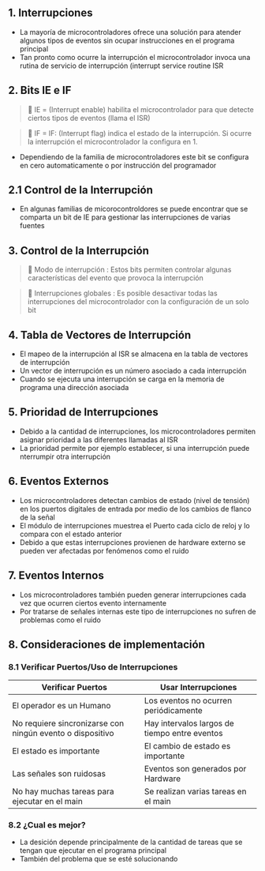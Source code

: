 ## 1. Interrupciones

- La mayoría de microcontroladores ofrece una solución para atender algunos tipos de eventos sin ocupar instrucciones en el programa principal
- Tan pronto como ocurre la interrupción el microcontrolador invoca una rutina de servicio de interrupción (interrupt service routine ISR

## 2. Bits IE e IF

>  🔑 IE = (Interrupt enable) habilita el microcontrolador para que detecte ciertos tipos de eventos (llama el ISR)

>  🔑 IF = IF: (Interrupt flag) indica el estado de la interrupción. Si ocurre la interrupción el microcontrolador la configura en 1.

- Dependiendo de la familia de microcontroladores este bit se configura en cero automaticamente o por instrucción del programador

## 2.1 Control de la Interrupción

- En algunas familias de micorocontroldores se puede encontrar que se comparta un bit de IE para gestionar las interrupciones de varias fuentes

## 3. Control de la Interrupción

>  🔑 Modo de interrupción : Estos bits permiten controlar algunas características del evento que provoca la interrupción

>  🔑 Interrupciones globales : Es posible desactivar todas las interrupciones del microcontrolador con la configuración de un solo bit

## 4. Tabla de Vectores de Interrupción

- El mapeo de la interrupción al ISR se almacena en la tabla de vectores de interrupción
- Un vector de interrupción es un número asociado a cada interrupción
- Cuando se ejecuta una interrupción se carga en la memoria de programa una dirección asociada

## 5. Prioridad de Interrupciones 

- Debido a la cantidad de interrupciones, los microcontroladores permiten asignar prioridad a las diferentes llamadas al ISR
- La prioridad permite por ejemplo establecer, si una interrupción puede nterrumpir otra interrupción

## 6. Eventos Externos

- Los microcontroladores detectan cambios de estado (nivel de tensión) en los puertos digitales de entrada por medio de los cambios de flanco de la señal
- El módulo de interrupciones muestrea el Puerto cada ciclo de reloj y lo compara con el estado anterior 
- Debido a que estas interrupciones provienen de hardware externo se pueden ver afectadas por fenómenos como el ruido

## 7. Eventos Internos

- Los microcontroladores también pueden generar interrupciones cada vez que ocurren ciertos evento internamente
- Por tratarse de señales internas este tipo de interrupciones no sufren de problemas como el ruido

## 8. Consideraciones de implementación 
### 8.1 Verificar Puertos/Uso de Interrupciones

| Verificar Puertos                                          | Usar Interrupciones                           |
|------------------------------------------------------------|-----------------------------------------------|
| El operador es un Humano                                   | Los eventos no ocurren periódicamente         |
| No requiere sincronizarse con ningún  evento o dispositivo | Hay intervalos largos de tiempo entre eventos |
| El estado es importante                                    | El cambio de estado es importante             |
| Las señales son ruidosas                                   | Eventos son generados por Hardware            |
|       No hay muchas tareas para ejecutar  en el main       |      Se realizan varias tareas en el main     |

### 8.2 ¿Cual es mejor?

- La desición depende principalmente de la cantidad de tareas que se tengan que ejecutar en el programa principal
- También del problema que se esté solucionando


